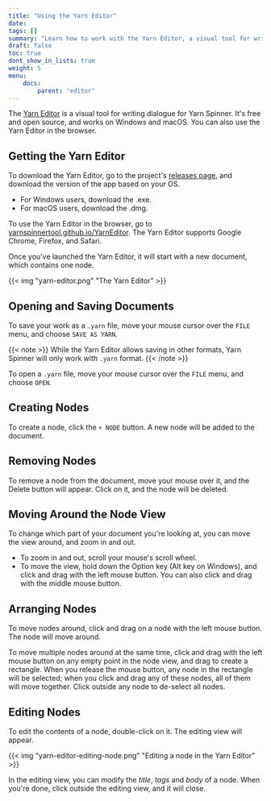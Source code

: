 ```yaml
---
title: "Using the Yarn Editor"
date: 
tags: []
summary: "Learn how to work with the Yarn Editor, a visual tool for writing dialogue in Yarn Spinner."
draft: false
toc: true
dont_show_in_lists: true
weight: 5
menu: 
    docs:
        parent: "editor"        
---
```


The [Yarn Editor](https://github.com/YarnSpinnerTool/YarnEditor) is a visual tool for writing dialogue for Yarn Spinner. It's free and open source, and works on Windows and macOS. You can also use the Yarn Editor in the browser.

## Getting the Yarn Editor

To download the Yarn Editor, go to the project's [releases page](https://github.com/YarnSpinnerTool/YarnEditor/releases/latest), and download the version of the app based on your OS.

* For Windows users, download the .exe.
* For macOS users, download the .dmg.

To use the Yarn Editor in the browser, go to [yarnspinnertool.github.io/YarnEditor](https://yarnspinnertool.github.io/YarnEditor/). The Yarn Editor supports Google Chrome, Firefox, and Safari.

Once you've launched the Yarn Editor, it will start with a new document, which contains one node.

{{< img "yarn-editor.png" "The Yarn Editor" >}}

## Opening and Saving Documents

To save your work as a `.yarn` file, move your mouse cursor over the `FILE` menu, and choose `SAVE AS YARN`. 

{{< note >}}
While the Yarn Editor allows saving in other formats, Yarn Spinner will only work with `.yarn` format. 
{{< /note >}}

To open a `.yarn` file, move your mouse cursor over the `FILE` menu, and choose `OPEN`. 

## Creating Nodes

To create a node, click the `+ NODE` button. A new node will be added to the document.

## Removing Nodes

To remove a node from the document, move your mouse over it, and the Delete button will appear. Click on it, and the node will be deleted.

## Moving Around the Node View

To change which part of your document you're looking at, you can move the view around, and zoom in and out.

* To zoom in and out, scroll your mouse's scroll wheel.
* To move the view, hold down the Option key (Alt key on Windows), and click and drag with the left mouse button. You can also click and drag with the middle mouse button.

## Arranging Nodes

To move nodes around, click and drag on a node with the left mouse button. The node will move around.

To move multiple nodes around at the same time, click and drag with the left mouse button on any empty point in the node view, and drag to create a rectangle. When you release the mouse button, any node in the rectangle will be selected; when you click and drag any of these nodes, all of them will move together. Click outside any node to de-select all nodes.

## Editing Nodes

To edit the contents of a node, double-click on it. The editing view will appear.

{{< img  "yarn-editor-editing-node.png" "Editing a node in the Yarn Editor" >}}

In the editing view, you can modify the *title*, *tags* and *body* of a node. When you're done, click outside the editing view, and it will close.